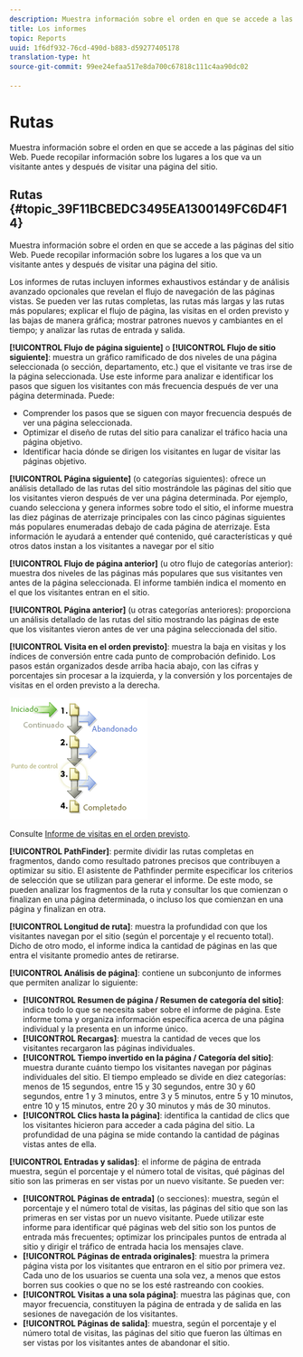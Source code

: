 ```yaml
---
description: Muestra información sobre el orden en que se accede a las páginas del sitio Web. Puede recopilar información sobre los lugares a los que va un visitante antes y después de visitar una página del sitio.
title: Los informes
topic: Reports
uuid: 1f6df932-76cd-490d-b883-d59277405178
translation-type: ht
source-git-commit: 99ee24efaa517e8da700c67818c111c4aa90dc02

---
```



# Rutas

Muestra información sobre el orden en que se accede a las páginas del sitio Web. Puede recopilar información sobre los lugares a los que va un visitante antes y después de visitar una página del sitio.

## Rutas {#topic_39F11BCBEDC3495EA1300149FC6D4F14}

Muestra información sobre el orden en que se accede a las páginas del sitio Web. Puede recopilar información sobre los lugares a los que va un visitante antes y después de visitar una página del sitio.

Los informes  de rutas incluyen informes exhaustivos estándar y de análisis avanzado opcionales que revelan el flujo de navegación de las páginas vistas. Se pueden ver las rutas completas, las rutas más largas y las rutas más populares; explicar el flujo de página, las visitas en el orden previsto y las bajas de manera gráfica; mostrar patrones nuevos y cambiantes en el tiempo; y analizar las rutas de entrada y salida.

**[!UICONTROL Flujo de página siguiente]** o **[!UICONTROL Flujo de sitio siguiente]**: muestra un gráfico ramificado de dos niveles de una página seleccionada (o sección, departamento, etc.) que el visitante ve tras irse de la página seleccionada. Use este informe para analizar e identificar los pasos que siguen los visitantes con más frecuencia después de ver una página determinada. Puede:

* Comprender los pasos que se siguen con mayor frecuencia después de ver una página seleccionada.
* Optimizar el diseño de rutas del sitio para canalizar el tráfico hacia una página objetivo.
* Identificar hacia dónde se dirigen los visitantes en lugar de visitar las páginas objetivo.

**[!UICONTROL Página siguiente]** (o categorías siguientes): ofrece un análisis detallado de las rutas del sitio mostrándole las páginas del sitio que los visitantes vieron después de ver una página determinada. Por ejemplo, cuando selecciona y genera informes sobre todo el sitio, el informe muestra las diez páginas de aterrizaje principales con las cinco páginas siguientes más populares enumeradas debajo de cada página de aterrizaje. Esta información le ayudará a entender qué contenido, qué características y qué otros datos instan a los visitantes a navegar por el sitio

**[!UICONTROL Flujo de página anterior]** (u otro flujo de categorías anterior): muestra dos niveles de las páginas más populares que sus visitantes ven antes de la página seleccionada. El informe también indica el momento en el que los visitantes entran en el sitio.

**[!UICONTROL Página anterior]** (u otras categorías anteriores): proporciona un análisis detallado de las rutas del sitio mostrando las páginas de este que los visitantes vieron antes de ver una página seleccionada del sitio.

**[!UICONTROL Visita en el orden previsto]**: muestra la baja en visitas y los índices de conversión entre cada punto de comprobación definido. Los pasos están organizados desde arriba hacia abajo, con las cifras y porcentajes sin procesar a la izquierda, y la conversión y los porcentajes de visitas en el orden previsto a la derecha.

![](assets/fallout_graphic.png)

Consulte  [Informe de visitas en el orden previsto](/help/components/c-variables/dimensionslist/reports-fallout.md).

**[!UICONTROL PathFinder]**: permite dividir las rutas completas en fragmentos, dando como resultado patrones precisos que contribuyen a optimizar su sitio. El asistente de Pathfinder permite especificar los criterios de selección que se utilizan para generar el informe. De este modo, se pueden analizar los fragmentos de la ruta y consultar los que comienzan o finalizan en una página determinada, o incluso los que comienzan en una página y finalizan en otra.

**[!UICONTROL Longitud de ruta]**: muestra la profundidad con que los visitantes navegan por el sitio (según el porcentaje y el recuento total). Dicho de otro modo, el informe indica la cantidad de páginas en las que entra el visitante promedio antes de retirarse.

**[!UICONTROL Análisis de página]**: contiene un subconjunto de informes que permiten analizar lo siguiente:

* **[!UICONTROL Resumen de página / Resumen de categoría del sitio]**: indica todo lo que se necesita saber sobre el informe de página. Este informe toma y organiza información específica acerca de una página individual y la presenta en un informe único.
* **[!UICONTROL Recargas]**: muestra la cantidad de veces que los visitantes recargaron las páginas individuales.
* **[!UICONTROL Tiempo invertido en la página / Categoría del sitio]**: muestra durante cuánto tiempo los visitantes navegan por páginas individuales del sitio. El tiempo empleado se divide en diez categorías: menos de 15 segundos, entre 15 y 30 segundos, entre 30 y 60 segundos, entre 1 y 3 minutos, entre 3 y 5 minutos, entre 5 y 10 minutos, entre 10 y 15 minutos, entre 20 y 30 minutos y más de 30 minutos.
* **[!UICONTROL Clics hasta la página]**: identifica la cantidad de clics que los visitantes hicieron para acceder a cada página del sitio. La profundidad de una página se mide contando la cantidad de páginas vistas antes de ella.

**[!UICONTROL Entradas y salidas]**: el informe de página de entrada muestra, según el porcentaje y el número total de visitas, qué páginas del sitio son las primeras en ser vistas por un nuevo visitante. Se pueden ver:

* **[!UICONTROL Páginas de entrada]** (o secciones): muestra, según el porcentaje y el número total de visitas, las páginas del sitio que son las primeras en ser vistas por un nuevo visitante. Puede utilizar este informe para identificar qué páginas web del sitio son los puntos de entrada más frecuentes; optimizar los principales puntos de entrada al sitio y dirigir el tráfico de entrada hacia los mensajes clave.
* **[!UICONTROL Páginas de entrada originales]**: muestra la primera página vista por los visitantes que entraron en el sitio por primera vez. Cada uno de los usuarios se cuenta una sola vez, a menos que estos borren sus cookies o que no se los esté rastreando con cookies.
* **[!UICONTROL Visitas a una sola página]**: muestra las páginas que, con mayor frecuencia, constituyen la página de entrada y de salida en las sesiones de navegación de los visitantes.
* **[!UICONTROL Páginas de salida]**: muestra, según el porcentaje y el número total de visitas, las páginas del sitio que fueron las últimas en ser vistas por los visitantes antes de abandonar el sitio.

